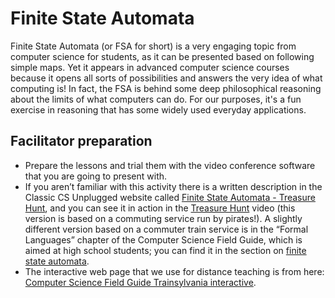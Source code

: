 # Finite State Automata

Finite State Automata (or FSA for short) is a very engaging topic from computer science for students, as it can be presented based on following simple maps.
Yet it appears in advanced computer science courses because it opens all sorts of possibilities and answers the very idea of what computing is!
In fact, the FSA is behind some deep philosophical reasoning about the limits of what computers can do.
For our purposes, it's a fun exercise in reasoning that has some widely used everyday applications.

## Facilitator preparation

- Prepare the lessons and trial them with the video conference software that you are going to present with.
- If you aren’t familiar with this activity there is a written description in the Classic CS Unplugged website called [Finite State Automata - Treasure Hunt](https://classic.csunplugged.org/activities/finite-state-automata/), and you can see it in action in the [Treasure Hunt](https://www.youtube.com/watch?v=8kagtp2gWhU) video (this version is based on a commuting service run by pirates!).
  A slightly different version based on a commuter train service is in the “Formal Languages” chapter of the Computer Science Field Guide, which is aimed at high school students; you can find it in the section on [finite state automata](https://www.csfieldguide.org.nz/en/chapters/formal-languages/finite-state-automata/).
- The interactive web page that we use for distance teaching is from here: [Computer Science Field Guide Trainsylvania interactive](https://www.csfieldguide.org.nz/en/interactives/trainsylvania/).
